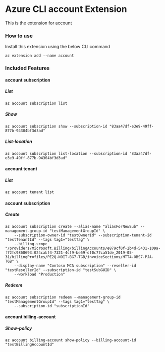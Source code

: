 # Azure CLI account Extension #
This is the extension for account

### How to use ###
Install this extension using the below CLI command
```
az extension add --name account
```

### Included Features ###
#### account subscription ####
##### List #####
```
az account subscription list
```
##### Show #####
```
az account subscription show --subscription-id "83aa47df-e3e9-49ff-877b-94304bf3d3ad"
```
##### List-location #####
```
az account subscription list-location --subscription-id "83aa47df-e3e9-49ff-877b-94304bf3d3ad"
```
#### account tenant ####
##### List #####
```
az account tenant list
```
#### account subscription ####
##### Create #####
```
az account subscription create --alias-name "aliasForNewSub" --management-group-id "testManagementGroupId" \
    --subscription-owner-id "testOwnerId" --subscription-tenant-id "testTenantId" --tags tag1="testTag" \
    --billing-scope "/providers/Microsoft.Billing/billingAccounts/e879cf0f-2b4d-5431-109a-f72fc9868693:024cabf4-7321-4cf9-be59-df0c77ca51de_2019-05-31/billingProfiles/PE2Q-NOIT-BG7-TGB/invoiceSections/MTT4-OBS7-PJA-TGB" \
    --display-name "Contoso MCA subscription" --reseller-id "testResellerId" --subscription-id "testSubGUID" \
    --workload "Production" 
```
##### Redeem #####
```
az account subscription redeem --management-group-id "testManagementGroupId" --tags tag1="testTag" \
    --subscription-id "subscriptionId" 
```
#### account billing-account ####
##### Show-policy #####
```
az account billing-account show-policy --billing-account-id "testBillingAccountId"
```